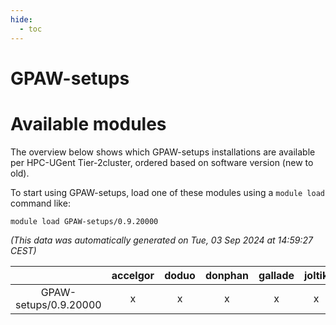 ```yaml
---
hide:
  - toc
---
```


GPAW-setups
===========

# Available modules


The overview below shows which GPAW-setups installations are available per HPC-UGent Tier-2cluster, ordered based on software version (new to old).

To start using GPAW-setups, load one of these modules using a `module load` command like:

```shell
module load GPAW-setups/0.9.20000
```

*(This data was automatically generated on Tue, 03 Sep 2024 at 14:59:27 CEST)*  

| |accelgor|doduo|donphan|gallade|joltik|shinx|skitty|
| :---: | :---: | :---: | :---: | :---: | :---: | :---: | :---: |
|GPAW-setups/0.9.20000|x|x|x|x|x|-|x|

